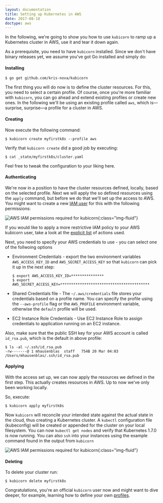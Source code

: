 ```yaml
---
layout: documentation
title: Setting up Kubernetes in AWS
date: 2017-08-18
doctype: aws
---
```


In the following, we're going to show you how to use `kubicorn` to ramp up a Kubernetes cluster in AWS, use it and tear it down again.

As a prerequisite, you need to have `kubicorn` installed. Since we don't have binary releases yet, we assume you've got Go installed and simply do:

#### Installing

```
$ go get github.com/kris-nova/kubicorn
```

The first thing you will do now is to define the cluster resources.
For this, you need to select a certain profile. Of course, once you're more familiar with `kubicorn`, you can go ahead and extend existing profiles or create new ones.
In the following we'll be using an existing profile called `aws`, which is—surprise, surprise—a profile for a cluster in AWS.

#### Creating

Now execute the following command:

```
$ kubicorn create myfirstk8s --profile aws
```

Verify that `kubicorn create` did a good job by executing:

```
$ cat _state/myfirstk8s/cluster.yaml
```

Feel free to tweak the configuration to your liking here.

#### Authenticating

We're now in a position to have the cluster resources defined, locally, based on the selected profile.
Next we will apply the so defined resources using the `apply` command, but before we do that we'll set up the access to AWS.
You might want to create a new [IAM user](http://docs.aws.amazon.com/IAM/latest/UserGuide/id_users_create.html) for this with the following permissions:

![AWS IAM permissions required for `kubicorn`](https://github.com/kris-nova/kubicorn/raw/master/docs/img/aws-iam-user-perm-screen-shot.png){:class="img-fluid"}

If you would like to apply a more restrictive IAM policy to your AWS kubicorn user, take a look at the [explicit list](http://kubicorn.io/documentation/minimal-aws-permissions.html) of actions used.

Next, you need to specify your AWS credentials to use - you can select one of the follwoing options 

 * Environment Credentials - export the two environment variables `AWS_ACCESS_KEY_ID` and `AWS_SECRET_ACCESS_KEY` so that `kubicorn` can pick it up in the next step:
 
    ```
    $ export AWS_ACCESS_KEY_ID=***************
    $ export AWS_SECRET_ACCESS_KEY=*****************************************
    ```
    

 * Shared Credentials file - The `~/.aws/credentials` file stores your credentials based on a profile name. You can
     specify the profile using the `--aws-profile` flag or the `AWS_PROFILE` environment variable, otherwise
     the `default` profile will be used.

 * EC2 Instance Role Credentials - Use EC2 Instance Role to assign credentials to application running on an EC2 instance. 

Also, make sure that the public SSH key for your AWS account is called `id_rsa.pub`, which is the default in above profile:

```
$ ls -al ~/.ssh/id_rsa.pub
-rw-------@ 1 mhausenblas  staff   754B 20 Mar 04:03 /Users/mhausenblas/.ssh/id_rsa.pub
```

#### Applying

With the access set up, we can now apply the resources we defined in the first step. 
This actually creates resources in AWS. Up to now we've only been working locally.

So, execute:

```
$ kubicorn apply myfirstk8s
```

Now `kubicorn` will reconcile your intended state against the actual state in the cloud, thus creating a Kubernetes cluster.
A `kubectl` configuration file (kubeconfig) will be created or appended for the cluster on your local filesystem.
You can now `kubectl get nodes` and verify that Kubernetes 1.7.0 is now running.
You can also `ssh` into your instances using the example command found in the output from `kubicorn`

![AWS IAM permissions required for `kubicorn`](https://github.com/kris-nova/kubicorn/raw/master/docs/img/aws-example-apply.png){:class="img-fluid"}


#### Deleting

To delete your cluster run:

```
$ kubicorn delete myfirstk8s
```

Congratulations, you're an official `kubicorn` user now and might want to dive deeper,
for example, learning how to define your own [profiles](https://github.com/kris-nova/kubicorn/tree/master/profiles).
